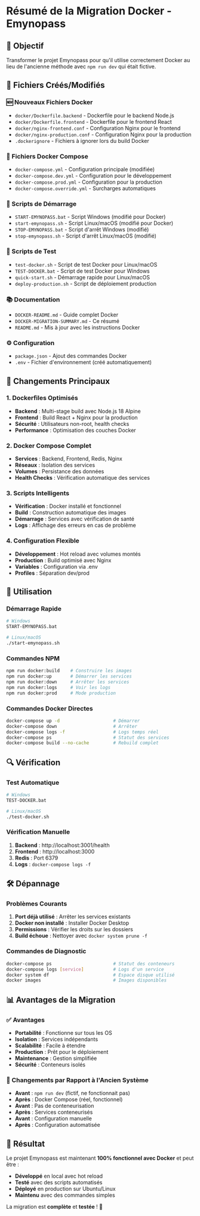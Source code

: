 # Résumé de la Migration Docker - Emynopass

## 🎯 Objectif
Transformer le projet Emynopass pour qu'il utilise correctement Docker au lieu de l'ancienne méthode avec `npm run dev` qui était fictive.

## 📁 Fichiers Créés/Modifiés

### 🆕 Nouveaux Fichiers Docker
- `docker/Dockerfile.backend` - Dockerfile pour le backend Node.js
- `docker/Dockerfile.frontend` - Dockerfile pour le frontend React
- `docker/nginx-frontend.conf` - Configuration Nginx pour le frontend
- `docker/nginx-production.conf` - Configuration Nginx pour la production
- `.dockerignore` - Fichiers à ignorer lors du build Docker

### 🔄 Fichiers Docker Compose
- `docker-compose.yml` - Configuration principale (modifiée)
- `docker-compose.dev.yml` - Configuration pour le développement
- `docker-compose.prod.yml` - Configuration pour la production
- `docker-compose.override.yml` - Surcharges automatiques

### 🚀 Scripts de Démarrage
- `START-EMYNOPASS.bat` - Script Windows (modifié pour Docker)
- `start-emynopass.sh` - Script Linux/macOS (modifié pour Docker)
- `STOP-EMYNOPASS.bat` - Script d'arrêt Windows (modifié)
- `stop-emynopass.sh` - Script d'arrêt Linux/macOS (modifié)

### 🧪 Scripts de Test
- `test-docker.sh` - Script de test Docker pour Linux/macOS
- `TEST-DOCKER.bat` - Script de test Docker pour Windows
- `quick-start.sh` - Démarrage rapide pour Linux/macOS
- `deploy-production.sh` - Script de déploiement production

### 📚 Documentation
- `DOCKER-README.md` - Guide complet Docker
- `DOCKER-MIGRATION-SUMMARY.md` - Ce résumé
- `README.md` - Mis à jour avec les instructions Docker

### ⚙️ Configuration
- `package.json` - Ajout des commandes Docker
- `.env` - Fichier d'environnement (créé automatiquement)

## 🔧 Changements Principaux

### 1. Dockerfiles Optimisés
- **Backend** : Multi-stage build avec Node.js 18 Alpine
- **Frontend** : Build React + Nginx pour la production
- **Sécurité** : Utilisateurs non-root, health checks
- **Performance** : Optimisation des couches Docker

### 2. Docker Compose Complet
- **Services** : Backend, Frontend, Redis, Nginx
- **Réseaux** : Isolation des services
- **Volumes** : Persistance des données
- **Health Checks** : Vérification automatique des services

### 3. Scripts Intelligents
- **Vérification** : Docker installé et fonctionnel
- **Build** : Construction automatique des images
- **Démarrage** : Services avec vérification de santé
- **Logs** : Affichage des erreurs en cas de problème

### 4. Configuration Flexible
- **Développement** : Hot reload avec volumes montés
- **Production** : Build optimisé avec Nginx
- **Variables** : Configuration via .env
- **Profiles** : Séparation dev/prod

## 🚀 Utilisation

### Démarrage Rapide
```bash
# Windows
START-EMYNOPASS.bat

# Linux/macOS
./start-emynopass.sh
```

### Commandes NPM
```bash
npm run docker:build    # Construire les images
npm run docker:up       # Démarrer les services
npm run docker:down     # Arrêter les services
npm run docker:logs     # Voir les logs
npm run docker:prod     # Mode production
```

### Commandes Docker Directes
```bash
docker-compose up -d                    # Démarrer
docker-compose down                     # Arrêter
docker-compose logs -f                  # Logs temps réel
docker-compose ps                       # Statut des services
docker-compose build --no-cache         # Rebuild complet
```

## 🔍 Vérification

### Test Automatique
```bash
# Windows
TEST-DOCKER.bat

# Linux/macOS
./test-docker.sh
```

### Vérification Manuelle
1. **Backend** : http://localhost:3001/health
2. **Frontend** : http://localhost:3000
3. **Redis** : Port 6379
4. **Logs** : `docker-compose logs -f`

## 🛠️ Dépannage

### Problèmes Courants
1. **Port déjà utilisé** : Arrêter les services existants
2. **Docker non installé** : Installer Docker Desktop
3. **Permissions** : Vérifier les droits sur les dossiers
4. **Build échoue** : Nettoyer avec `docker system prune -f`

### Commandes de Diagnostic
```bash
docker-compose ps                       # Statut des conteneurs
docker-compose logs [service]           # Logs d'un service
docker system df                        # Espace disque utilisé
docker images                           # Images disponibles
```

## 📊 Avantages de la Migration

### ✅ Avantages
- **Portabilité** : Fonctionne sur tous les OS
- **Isolation** : Services indépendants
- **Scalabilité** : Facile à étendre
- **Production** : Prêt pour le déploiement
- **Maintenance** : Gestion simplifiée
- **Sécurité** : Conteneurs isolés

### 🔄 Changements par Rapport à l'Ancien Système
- **Avant** : `npm run dev` (fictif, ne fonctionnait pas)
- **Après** : Docker Compose (réel, fonctionnel)
- **Avant** : Pas de conteneurisation
- **Après** : Services conteneurisés
- **Avant** : Configuration manuelle
- **Après** : Configuration automatisée

## 🎉 Résultat

Le projet Emynopass est maintenant **100% fonctionnel avec Docker** et peut être :
- **Développé** en local avec hot reload
- **Testé** avec des scripts automatisés
- **Déployé** en production sur Ubuntu/Linux
- **Maintenu** avec des commandes simples

La migration est **complète** et **testée** ! 🚀

